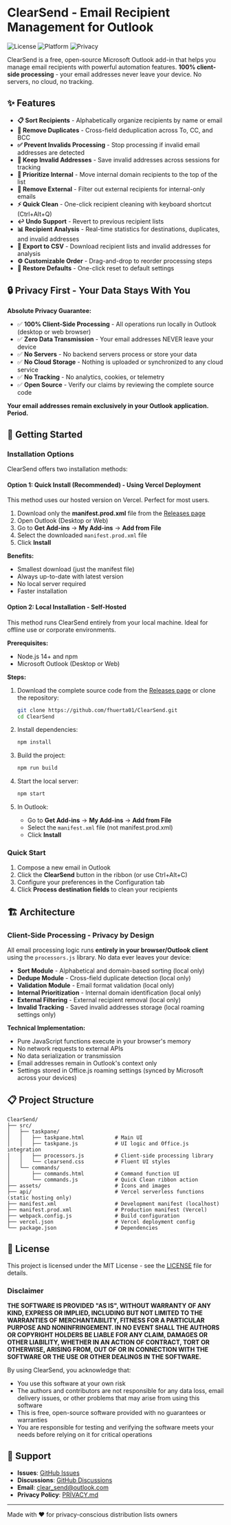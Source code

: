# ClearSend - Email Recipient Management for Outlook

![License](https://img.shields.io/badge/license-MIT-blue.svg)
![Platform](https://img.shields.io/badge/platform-Outlook-orange.svg)
![Privacy](https://img.shields.io/badge/privacy-first-green.svg)

ClearSend is a free, open-source Microsoft Outlook add-in that helps you manage email recipients with powerful automation features. **100% client-side processing** - your email addresses never leave your device. No servers, no cloud, no tracking.

## ✨ Features

- **📋 Sort Recipients** - Alphabetically organize recipients by name or email
- **🔄 Remove Duplicates** - Cross-field deduplication across To, CC, and BCC
- **✅ Prevent Invalids Processing** - Stop processing if invalid email addresses are detected
- **💾 Keep Invalid Addresses** - Save invalid addresses across sessions for tracking
- **🏢 Prioritize Internal** - Move internal domain recipients to the top of the list
- **🚫 Remove External** - Filter out external recipients for internal-only emails
- **⚡ Quick Clean** - One-click recipient cleaning with keyboard shortcut (Ctrl+Alt+Q)
- **↩️ Undo Support** - Revert to previous recipient lists
- **📊 Recipient Analysis** - Real-time statistics for destinations, duplicates, and invalid addresses
- **💾 Export to CSV** - Download recipient lists and invalid addresses for analysis
- **⚙️ Customizable Order** - Drag-and-drop to reorder processing steps
- **🔧 Restore Defaults** - One-click reset to default settings

## 🔒 Privacy First - Your Data Stays With You

**Absolute Privacy Guarantee:**
- ✅ **100% Client-Side Processing** - All operations run locally in Outlook (desktop or web browser)
- ✅ **Zero Data Transmission** - Your email addresses NEVER leave your device
- ✅ **No Servers** - No backend servers process or store your data
- ✅ **No Cloud Storage** - Nothing is uploaded or synchronized to any cloud service
- ✅ **No Tracking** - No analytics, cookies, or telemetry
- ✅ **Open Source** - Verify our claims by reviewing the complete source code

**Your email addresses remain exclusively in your Outlook application. Period.**

## 🚀 Getting Started

### Installation Options

ClearSend offers two installation methods:

#### Option 1: Quick Install (Recommended) - Using Vercel Deployment

This method uses our hosted version on Vercel. Perfect for most users.

1. Download only the **manifest.prod.xml** file from the [Releases page](https://github.com/fhuerta01/ClearSend/releases)
2. Open Outlook (Desktop or Web)
3. Go to **Get Add-ins** → **My Add-ins** → **Add from File**
4. Select the downloaded `manifest.prod.xml` file
5. Click **Install**

**Benefits:**
- Smallest download (just the manifest file)
- Always up-to-date with latest version
- No local server required
- Faster installation

#### Option 2: Local Installation - Self-Hosted

This method runs ClearSend entirely from your local machine. Ideal for offline use or corporate environments.

**Prerequisites:**
- Node.js 14+ and npm
- Microsoft Outlook (Desktop or Web)

**Steps:**

1. Download the complete source code from the [Releases page](https://github.com/fhuerta01/ClearSend/releases) or clone the repository:
   ```bash
   git clone https://github.com/fhuerta01/ClearSend.git
   cd ClearSend
   ```

2. Install dependencies:
   ```bash
   npm install
   ```

3. Build the project:
   ```bash
   npm run build
   ```

4. Start the local server:
   ```bash
   npm start
   ```

5. In Outlook:
   - Go to **Get Add-ins** → **My Add-ins** → **Add from File**
   - Select the `manifest.xml` file (not manifest.prod.xml)
   - Click **Install**


### Quick Start

1. Compose a new email in Outlook
2. Click the **ClearSend** button in the ribbon (or use Ctrl+Alt+C)
3. Configure your preferences in the Configuration tab
4. Click **Process destination fields** to clean your recipients

## 🏗️ Architecture

### Client-Side Processing - Privacy by Design

All email processing logic runs **entirely in your browser/Outlook client** using the `processors.js` library. No data ever leaves your device:

- **Sort Module** - Alphabetical and domain-based sorting (local only)
- **Dedupe Module** - Cross-field duplicate detection (local only)
- **Validation Module** - Email format validation (local only)
- **Internal Prioritization** - Internal domain identification (local only)
- **External Filtering** - External recipient removal (local only)
- **Invalid Tracking** - Saved invalid addresses storage (local roaming settings only)

**Technical Implementation:**
- Pure JavaScript functions execute in your browser's memory
- No network requests to external APIs
- No data serialization or transmission
- Email addresses remain in Outlook's context only
- Settings stored in Office.js roaming settings (synced by Microsoft across your devices)


## 📋 Project Structure

```
ClearSend/
├── src/
│   ├── taskpane/
│   │   ├── taskpane.html          # Main UI
│   │   ├── taskpane.js            # UI logic and Office.js integration
│   │   ├── processors.js          # Client-side processing library
│   │   └── clearsend.css          # Fluent UI styles
│   └── commands/
│       ├── commands.html          # Command function UI
│       └── commands.js            # Quick Clean ribbon action
├── assets/                        # Icons and images
├── api/                           # Vercel serverless functions (static hosting only)
├── manifest.xml                   # Development manifest (localhost)
├── manifest.prod.xml              # Production manifest (Vercel)
├── webpack.config.js              # Build configuration
├── vercel.json                    # Vercel deployment config
└── package.json                   # Dependencies
```


## 📝 License

This project is licensed under the MIT License - see the [LICENSE](LICENSE) file for details.

### Disclaimer

**THE SOFTWARE IS PROVIDED "AS IS", WITHOUT WARRANTY OF ANY KIND, EXPRESS OR IMPLIED, INCLUDING BUT NOT LIMITED TO THE WARRANTIES OF MERCHANTABILITY, FITNESS FOR A PARTICULAR PURPOSE AND NONINFRINGEMENT. IN NO EVENT SHALL THE AUTHORS OR COPYRIGHT HOLDERS BE LIABLE FOR ANY CLAIM, DAMAGES OR OTHER LIABILITY, WHETHER IN AN ACTION OF CONTRACT, TORT OR OTHERWISE, ARISING FROM, OUT OF OR IN CONNECTION WITH THE SOFTWARE OR THE USE OR OTHER DEALINGS IN THE SOFTWARE.**

By using ClearSend, you acknowledge that:
- You use this software at your own risk
- The authors and contributors are not responsible for any data loss, email delivery issues, or other problems that may arise from using this software
- This is free, open-source software provided with no guarantees or warranties
- You are responsible for testing and verifying the software meets your needs before relying on it for critical operations


## 📧 Support

- **Issues**: [GitHub Issues](https://github.com/fhuerta01/ClearSend/issues)
- **Discussions**: [GitHub Discussions](https://github.com/fhuerta01/ClearSend/discussions)
- **Email**: clear_send@outlook.com
- **Privacy Policy**: [PRIVACY.md](PRIVACY.md)

---

Made with ❤️ for privacy-conscious distribution lists owners